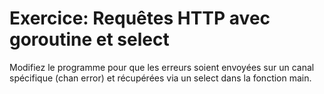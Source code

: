 # Exercice: Requêtes HTTP avec goroutine et select

Modifiez le programme pour que les erreurs soient envoyées sur un canal spécifique (chan error) et récupérées via un select dans la fonction main.